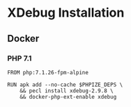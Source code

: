 # XDebug Installation

## Docker

### PHP 7.1

```
FROM php:7.1.26-fpm-alpine

RUN apk add --no-cache $PHPIZE_DEPS \
    && pecl install xdebug-2.9.8 \
    && docker-php-ext-enable xdebug
```
